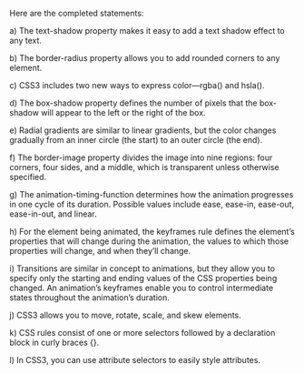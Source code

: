Here are the completed statements:

a) The text-shadow property makes it easy to add a text shadow effect to any text.

b) The border-radius property allows you to add rounded corners to any element.

c) CSS3 includes two new ways to express color—rgba() and hsla().

d) The box-shadow property defines the number of pixels that the box-shadow will appear to the left or the right of the box.

e) Radial gradients are similar to linear gradients, but the color changes gradually from an inner circle (the start) to an outer circle (the end).

f) The border-image property divides the image into nine regions: four corners, four sides, and a middle, which is transparent unless otherwise specified.

g) The animation-timing-function determines how the animation progresses in one cycle of its duration. Possible values include ease, ease-in, ease-out, ease-in-out, and linear.

h) For the element being animated, the keyframes rule defines the element’s properties that will change during the animation, the values to which those properties will change, and when they’ll change.

i) Transitions are similar in concept to animations, but they allow you to specify only the starting and ending values of the CSS properties being changed. An animation’s keyframes enable you to control intermediate states throughout the animation’s duration.

j) CSS3 allows you to move, rotate, scale, and skew elements.

k) CSS rules consist of one or more selectors followed by a declaration block in curly braces {}.

l) In CSS3, you can use attribute selectors to easily style attributes.
